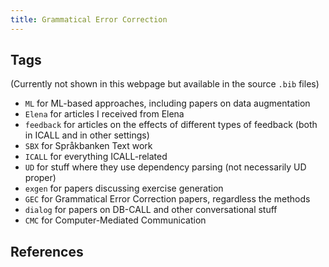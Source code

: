 ```yaml
---
title: Grammatical Error Correction
---
```


## Tags
(Currently not shown in this webpage but available in the source `.bib` files)
 
- `ML` for ML-based approaches, including papers on data augmentation
- `Elena` for articles I received from Elena
- `feedback` for articles on the effects of different types of feedback (both in ICALL and in other settings)
- `SBX` for Språkbanken Text work
- `ICALL` for everything ICALL-related
- `UD` for stuff where they use dependency parsing (not necessarily UD proper)
- `exgen` for papers discussing exercise generation
- `GEC` for Grammatical Error Correction papers, regardless the methods
- `dialog` for papers on DB-CALL and other conversational stuff
- `CMC` for Computer-Mediated Communication

## References
<head>
    <script type="text/javascript" src="https://cdn.jsdelivr.net/gh/pcooksey/bibtex-js@1.0.0/src/bibtex_js.min.js"></script>
</head>

<body>
    <bibtex src="gbc.bib"></bibtex>
    <div id="bibtex_display"></div>
</body>